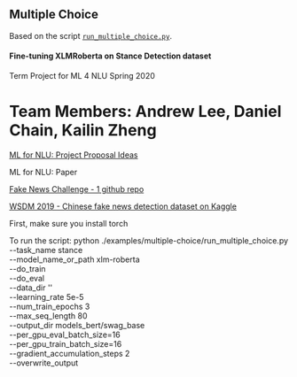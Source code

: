 ## Multiple Choice

Based on the script [`run_multiple_choice.py`]().

#### Fine-tuning XLMRoberta on Stance Detection dataset
Term Project for ML 4 NLU Spring 2020

Team Members: Andrew Lee, Daniel Chain, Kailin Zheng
=======
[ML for NLU: Project Proposal Ideas](https://docs.google.com/document/d/12sBCYTukK23mchlKxJwZbAb8vDIgQvKfEPZajhtlcFY/edit)

ML for NLU: Paper

[Fake News Challenge - 1 github repo](https://github.com/FakeNewsChallenge/fnc-1)

[WSDM 2019 - Chinese fake news detection dataset on Kaggle](https://www.kaggle.com/c/fake-news-pair-classification-challenge/data)

First, make sure you install torch

To run the script:
python ./examples/multiple-choice/run_multiple_choice.py \
--task_name stance \
--model_name_or_path xlm-roberta \
--do_train \
--do_eval \
--data_dir '' \
--learning_rate 5e-5 \
--num_train_epochs 3 \
--max_seq_length 80 \
--output_dir models_bert/swag_base \
--per_gpu_eval_batch_size=16 \
--per_gpu_train_batch_size=16 \
--gradient_accumulation_steps 2 \
--overwrite_output
